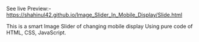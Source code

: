 
See live Preview:- https://shahinul42.github.io/Image_Slider_In_Mobile_Display/Slide.html 

This is a smart Image Slider of changing mobile display Using pure code of HTML, CSS, JavaScript.
